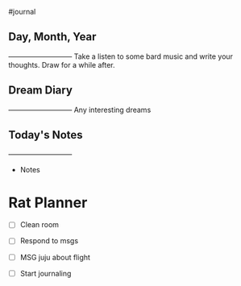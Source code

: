 #journal 

## Day, Month, Year
—————————
Take a listen to some bard music and write your thoughts. Draw for a while after.

## Dream Diary
—————————
Any interesting dreams

## Today's Notes
—————————
- Notes

# Rat Planner
- [ ] Clean room
- [ ] Respond to msgs
- [ ] MSG juju about flight 
- [ ] Start journaling 






